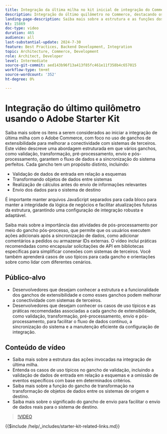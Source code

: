 ```yaml
---
title: Integração da última milha no kit inicial de integração do Commerce.
description: Integração do último quilômetro no Commerce, destacando os ganchos de extensibilidade como validação, transformação, pré-processamento, envio e pós-processamento.​
landing-page-description: Saiba mais sobre a estrutura e as funções dos ganchos de extensibilidade na integração de última milha para sistemas Commerce.
kt: 15869
doc-type: video
duration: 465
audience: all
last-substantial-update: 2024-7-30
feature: Best Practices, Backend Development, Integration
topic: Architecture, Commerce, Development
role: Architect, Developer
level: Intermediate
source-git-commit: aed143b96f13a413f85fc461e11f358b4c657015
workflow-type: tm+mt
source-wordcount: '352'
ht-degree: 0%

---
```


# Integração do último quilômetro usando o Adobe Starter Kit

Saiba mais sobre os itens a serem considerados ao iniciar a integração de última milha com o Adobe Commerce, com foco no uso de ganchos de extensibilidade para melhorar a conectividade com sistemas de terceiros. Este vídeo descreve uma abordagem estruturada em que vários ganchos, como validação, transformação, pré-processamento, envio e pós-processamento, garantem o fluxo de dados e a sincronização do sistema perfeitos. Cada gancho tem um propósito distinto, incluindo:

* Validação de dados de entrada em relação a esquemas
* Transformando objetos de dados entre sistemas
* Realização de cálculos antes do envio de informações relevantes
* Envio dos dados para o sistema de destino

É importante manter arquivos JavaScript separados para cada bloco para manter a integridade da lógica de negócios e facilitar atualizações futuras da estrutura, garantindo uma configuração de integração robusta e adaptável.

Saiba mais sobre a importância das atividades de pós-processamento por meio do gancho pós-processo, que permite que os usuários executem ações adicionais após a sincronização de dados, como adicionar comentários a pedidos ou armazenar IDs externas. O vídeo inclui práticas recomendadas como encapsular solicitações de API em bibliotecas específicas para simplificar conexões com sistemas de terceiros. Você também aprenderá casos de uso típicos para cada gancho e orientações sobre como lidar com diferentes cenários.

## Público-alvo

* Desenvolvedores que desejam conhecer a estrutura e a funcionalidade dos ganchos de extensibilidade e como esses ganchos podem melhorar a conectividade com sistemas de terceiros.
* Desenvolvedores que desejam conhecer os casos de uso típicos e as práticas recomendadas associadas a cada gancho de extensibilidade, como validação, transformação, pré-processamento, envio e pós-processamento, para facilitar o fluxo de dados contínuo, a sincronização do sistema e a manutenção eficiente da configuração de integração. &#x200B;

## Conteúdo de vídeo

* Saiba mais sobre a estrutura das ações invocadas na integração de última milha.
* Entenda os casos de uso típicos no gancho de validação, incluindo a validação de dados de entrada em relação a esquemas e a omissão de eventos específicos com base em determinados critérios. &#x200B;
* Saiba mais sobre a função do gancho de transformação na transformação de objetos de dados entre os sistemas de origem e destino.
* Saiba mais sobre o significado do gancho de envio para facilitar o envio de dados reais para o sistema de destino.

>[!VIDEO](https://video.tv.adobe.com/v/3451926?learn=on&captions=por_br)

{{$include /help/_includes/starter-kit-related-links.md}}
